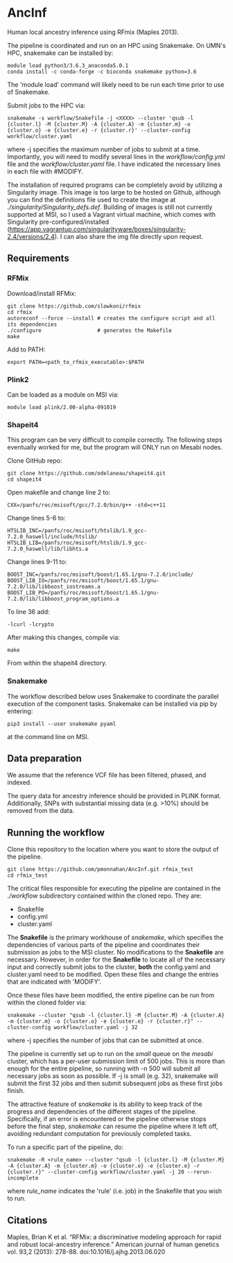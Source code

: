 # AncInf

Human local ancestry inference using RFmix (Maples 2013).  

The pipeline is coordinated and run on an HPC using Snakemake.  On UMN's HPC, snakemake can be installed by:

    module load python3/3.6.3_anaconda5.0.1
    conda install -c conda-forge -c bioconda snakemake python=3.6

The 'module load' command will likely need to be run each time prior to use of Snakemake.


Submit jobs to the HPC via:

    snakemake -s workflow/Snakefile -j <XXXX> --cluster 'qsub -l {cluster.l} -M {cluster.M} -A {cluster.A} -m {cluster.m} -o {cluster.o} -e {cluster.e} -r {cluster.r}' --cluster-config workflow/cluster.yaml

where -j specifies the maximum number of jobs to submit at a time.  Importantly, you will need to modify several lines in the *workflow/config.yml* file and the *workflow/cluster.yaml* file.  I have indicated the necessary lines in each file with #MODIFY.

The installation of required programs can be completely avoid by utilizing a Singularity image.  This image is too large to be hosted on Github, although you can find the definitions file used to create the image at *./singularity/Singularity_defs.def*.  Building of images is still not currently supported at MSI, so I used a Vagrant virtual machine, which comes with Singularity pre-configured/installed (https://app.vagrantup.com/singularityware/boxes/singularity-2.4/versions/2.4).  I can also share the img file directly upon request.

## Requirements

### RFMix
Download/install RFMix:

    git clone https://github.com/slowkoni/rfmix
    cd rfmix
    autoreconf --force --install # creates the configure script and all its dependencies
    ./configure                  # generates the Makefile
    make
    
 Add to PATH:
 
    export PATH=<path_to_rfmix_executable>:$PATH
    
### Plink2
Can be loaded as a module on MSI via:

    module load plink/2.00-alpha-091019
    
### Shapeit4
This program can be very difficult to compile correctly.  The following steps eventually worked for me, but the program will ONLY run on Mesabi nodes.

Clone GitHub repo:

    git clone https://github.com/odelaneau/shapeit4.git
    cd shapeit4
    
Open makefile and change line 2 to:

    CXX=/panfs/roc/msisoft/gcc/7.2.0/bin/g++ -std=c++11

Change lines 5-6 to:

    HTSLIB_INC=/panfs/roc/msisoft/htslib/1.9_gcc-7.2.0_haswell/include/htslib/
    HTSLIB_LIB=/panfs/roc/msisoft/htslib/1.9_gcc-7.2.0_haswell/lib/libhts.a

Change lines 9-11 to:

    BOOST_INC=/panfs/roc/msisoft/boost/1.65.1/gnu-7.2.0/include/
    BOOST_LIB_IO=/panfs/roc/msisoft/boost/1.65.1/gnu-7.2.0/lib/libboost_iostreams.a
    BOOST_LIB_PO=/panfs/roc/msisoft/boost/1.65.1/gnu-7.2.0/lib/libboost_program_options.a
    
To line 36 add:

    -lcurl -lcrypto
    
After making this changes, compile via:

    make
From within the shapeit4 directory.

### Snakemake
The workflow described below uses Snakemake to coordinate the parallel execution of the component tasks.  Snakemake can be installed via pip by entering:

    pip3 install --user snakemake pyaml
at the command line on MSI.

## Data preparation

We assume that the reference VCF file has been filtered, phased, and indexed.  

The query data for ancestry inference should be provided in PLINK format.  Additionally, SNPs with substantial missing data (e.g. >10%) should be removed from the data.  

## Running the workflow
Clone this repository to the location where you want to store the output of the pipeline.

    git clone https://github.com/pmonnahan/AncInf.git rfmix_test
    cd rfmix_test
    
The critical files responsible for executing the pipeline are contained in the *./workflow* subdirectory contained within the cloned repo.  They are: 

* Snakefile
* config.yml
* cluster.yaml  

The **Snakefile** is the primary workhouse of _snakemake_, which specifies the dependencies of various parts of the pipeline and coordinates their submission as jobs to the MSI cluster.  No modifications to the **Snakefile** are necessary.  However, in order for the **Snakefile** to locate all of the necessary input and correctly submit jobs to the cluster, **both** the config.yaml and cluster.yaml need to be modified.  Open these files and change the entries that are indicated with 'MODIFY'.  

Once these files have been modified, the entire pipeline can be run from within the cloned folder via:

    snakemake --cluster "qsub -l {cluster.l} -M {cluster.M} -A {cluster.A} -m {cluster.m} -o {cluster.o} -e {cluster.e} -r {cluster.r}" --cluster-config workflow/cluster.yaml -j 32
where -j specifies the number of jobs that can be submitted at once.  

The pipeline is currently set up to run on the _small_ queue on the _mesabi_ cluster, which has a per-user submission limit of 500 jobs.  This is more than enough for the entire pipeline, so running with -n 500 will submit all necessary jobs as soon as possible.  If -j is small (e.g. 32), snakemake will submit the first 32 jobs and then submit subsequent jobs as these first jobs finish.

The attractive feature of _snakemake_ is its ability to keep track of the progress and dependencies of the different stages of the pipeline.  Specifically, if an error is encountered or the pipeline otherwise stops before the final step, _snakemake_ can resume the pipeline where it left off, avoiding redundant computation for previously completed tasks.  

To run a specific part of the pipeline, do:

    snakemake -R <rule_name> --cluster "qsub -l {cluster.l} -M {cluster.M} -A {cluster.A} -m {cluster.m} -o {cluster.o} -e {cluster.e} -r {cluster.r}" --cluster-config workflow/cluster.yaml -j 20 --rerun-incomplete
where _rule\_name_ indicates the 'rule' (i.e. job) in the Snakefile that you wish to run.

## Citations
Maples, Brian K et al. “RFMix: a discriminative modeling approach for rapid and robust local-ancestry inference.” American journal of human genetics vol. 93,2 (2013): 278-88. doi:10.1016/j.ajhg.2013.06.020
